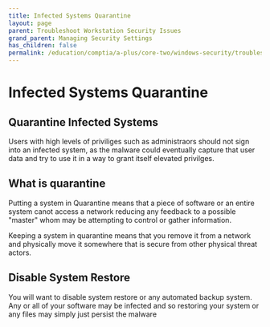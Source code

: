 ```yaml
---
title: Infected Systems Quarantine
layout: page
parent: Troubleshoot Workstation Security Issues
grand_parent: Managing Security Settings
has_children: false
permalink: /education/comptia/a-plus/core-two/windows-security/troubleshoot-workstations/infected-systems/
---
```


# Infected Systems Quarantine

## Quarantine Infected Systems

Users with high levels of priviliges such as administraors should not sign into an infected system, as the malware could eventually capture that user data and try to use it in a way to grant itself elevated privilges.

## What is quarantine

Putting a system in Quarantine means that a piece of software or an entire system canot access a network reducing any feedback to a possible "master" whom may be attempting to control or gather information.

Keeping a system in quarantine means that you remove it from a network and physically move it somewhere that is secure from other physical threat actors.

## Disable System Restore

You will want to disable system restore or any automated backup system. Any or all of your software may be infected and so restoring your system or any files may simply just persist the malware